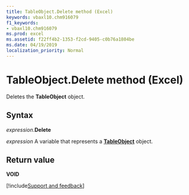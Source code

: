 ```yaml
---
title: TableObject.Delete method (Excel)
keywords: vbaxl10.chm916079
f1_keywords:
- vbaxl10.chm916079
ms.prod: excel
ms.assetid: f22ff4b2-1353-f2cd-9405-c0b76a1804be
ms.date: 04/19/2019
localization_priority: Normal
---
```



# TableObject.Delete method (Excel)

Deletes the **TableObject** object.


## Syntax

_expression_.**Delete**

_expression_ A variable that represents a **[TableObject](Excel.tableobject.md)** object.


## Return value

**VOID**




[!include[Support and feedback](~/includes/feedback-boilerplate.md)]
